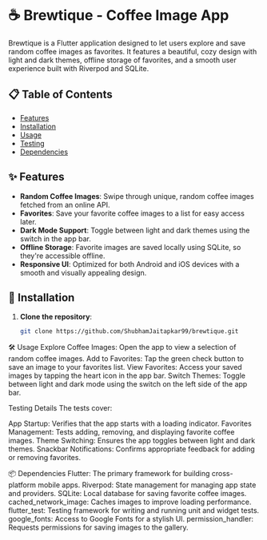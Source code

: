 # ☕ Brewtique - Coffee Image App

Brewtique is a Flutter application designed to let users explore and save random coffee images as favorites. It features a beautiful, cozy design with light and dark themes, offline storage of favorites, and a smooth user experience built with Riverpod and SQLite.

## 📋 Table of Contents

- [Features](#features)
- [Installation](#installation)
- [Usage](#usage)
- [Testing](#testing)
- [Dependencies](#dependencies)

## ✨ Features

- **Random Coffee Images**: Swipe through unique, random coffee images fetched from an online API.
- **Favorites**: Save your favorite coffee images to a list for easy access later.
- **Dark Mode Support**: Toggle between light and dark themes using the switch in the app bar.
- **Offline Storage**: Favorite images are saved locally using SQLite, so they're accessible offline.
- **Responsive UI**: Optimized for both Android and iOS devices with a smooth and visually appealing design.

## 🚀 Installation

1. **Clone the repository**:
   ```bash
   git clone https://github.com/ShubhamJaitapkar99/brewtique.git

🛠️ Usage
Explore Coffee Images: Open the app to view a selection of random coffee images.
Add to Favorites: Tap the green check button to save an image to your favorites list.
View Favorites: Access your saved images by tapping the heart icon in the app bar.
Switch Themes: Toggle between light and dark mode using the switch on the left side of the app bar.

Testing Details
The tests cover:

App Startup: Verifies that the app starts with a loading indicator.
Favorites Management: Tests adding, removing, and displaying favorite coffee images.
Theme Switching: Ensures the app toggles between light and dark themes.
Snackbar Notifications: Confirms appropriate feedback for adding or removing favorites.

📦 Dependencies
Flutter: The primary framework for building cross-platform mobile apps.
Riverpod: State management for managing app state and providers.
SQLite: Local database for saving favorite coffee images.
cached_network_image: Caches images to improve loading performance.
flutter_test: Testing framework for writing and running unit and widget tests.
google_fonts: Access to Google Fonts for a stylish UI.
permission_handler: Requests permissions for saving images to the gallery.
